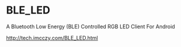 BLE_LED
=======

A Bluetooth Low Energy (BLE) Controlled RGB LED Client For Android

http://tech.imcczy.com/BLE_LED.html
